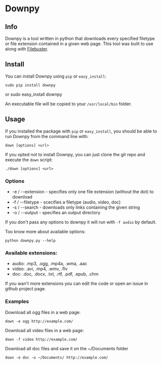 # Downpy

## Info

Downpy is a tool written in python that downloads every specified filetype or file extension contained in a given web page. This tool was built to use along with [Filebuster](http://rogeriopvl.com/filebuster).

## Install

You can install Downpy using `pip` or `easy_install`:
	
	sudo pip install downpy
or
	sudo easy_install downpy

An executable file will be copied to your `/usr/local/bin` folder.

## Usage

If you installed the package with `pip` or `easy_install`, you should be able to run Downpy from the command line with:

	down [options] <url>

If you opted not to install Downpy, you can just clone the git repo and execute the `down` script:

	./down [options] <url>

### Options
* -e / --extension - specifies only one file extension (without the dot) to download
* -f / --filetype - scecifies a filetype (audio, video, doc)
* -s / --search - downloads only links containing the given string
* -o / --output - specifies an output directory

If you don't pass any options to downpy it will run with `-f audio` by default.

Too know more about available options:
	
	python downpy.py --help

### Available extensions:
* audio: .mp3, .ogg, .mp4a, .wma, .aac
* video: .avi, .mp4, .wmv, .flv
* doc: .doc, .docx, .txt, .rtf, .pdf, .epub, .chm

If you wan't more extensions you can edit the code or open an issue in github project page.

### Examples
Download all ogg files in a web page:

	down -e ogg http://example.com/

Download all video files in a web page:

	down -f video http://example.com/

Download all doc files and save it on the ~/Documents folder

	down -e doc -o ~/Documents/ http://example.com/
